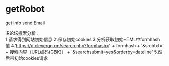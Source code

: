 # getRobot  
get info send Email  

IR论坛搜索分析：  
1.请求得到网站初始信息
2.保存初始cookies
3.分析获取初始HTML中formhash值
4.'https://d.cleverqq.cn/search.php?formhash=' + formhash + '&srchtxt=' + 搜索内容（URL编码(GBK)） + '&searchsubmit=yes&orderby=dateline'
5.然后带初始cookies请求
